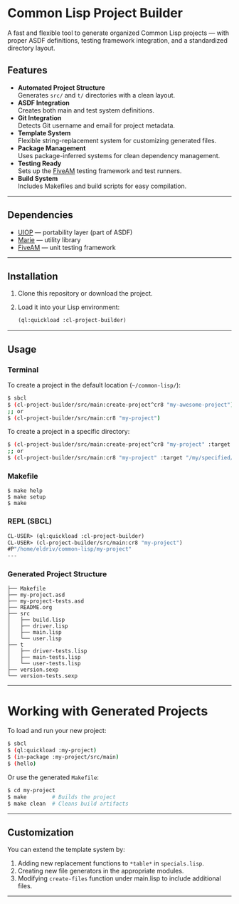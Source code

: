 # Common Lisp Project Builder
A fast and flexible tool to generate organized Common Lisp projects — with proper ASDF definitions, testing framework integration, and a standardized directory layout.

## Features
- **Automated Project Structure**  
  Generates `src/` and `t/` directories with a clean layout.
- **ASDF Integration**  
  Creates both main and test system definitions.
- **Git Integration**  
  Detects Git username and email for project metadata.
- **Template System**  
  Flexible string-replacement system for customizing generated files.
- **Package Management**  
  Uses package-inferred systems for clean dependency management.
- **Testing Ready**  
  Sets up the [FiveAM](https://github.com/lispci/fiveam) testing framework and test runners.
- **Build System**  
  Includes Makefiles and build scripts for easy compilation.
---

## Dependencies

- [UIOP](https://quickref.common-lisp.net/uiop.html) — portability layer (part of ASDF)  
- [Marie](https://github.com/krei-systems/marie/tree/main) — utility library  
- [FiveAM](https://github.com/lispci/fiveam) — unit testing framework  
---

## Installation

1. Clone this repository or download the project.
2. Load it into your Lisp environment:

    ```lisp
    (ql:quickload :cl-project-builder)
    ```

---

## Usage

### Terminal

To create a project in the default location (`~/common-lisp/`):

```bash
$ sbcl
$ (cl-project-builder/src/main:create-project^cr8 "my-awesome-project")
;; or
$ (cl-project-builder/src/main:cr8 "my-project")
```

To create a project in a specific directory:

```bash
$ (cl-project-builder/src/main:create-project^cr8 "my-project" :target "/my/specified/path")
;; or
$ (cl-project-builder/src/main:cr8 "my-project" :target "/my/specified/path")
```
### Makefile
```make
$ make help
$ make setup
$ make
```

### REPL (SBCL)
```lisp
CL-USER> (ql:quickload :cl-project-builder)
CL-USER> (cl-project-builder/src/main:cr8 "my-project")
#P"/home/eldriv/common-lisp/my-project"
---
```
### Generated Project Structure

```plaintext
├── Makefile
├── my-project.asd
├── my-project-tests.asd
├── README.org
├── src
│   ├── build.lisp
│   ├── driver.lisp
│   ├── main.lisp
│   └── user.lisp
├── t
│   ├── driver-tests.lisp
│   ├── main-tests.lisp
│   └── user-tests.lisp
├── version.sexp
└── version-tests.sexp
```
---

# Working with Generated Projects

To load and run your new project:

```bash
$ sbcl
$ (ql:quickload :my-project)
$ (in-package :my-project/src/main)
$ (hello)
```

Or use the generated `Makefile`:

```bash
$ cd my-project
$ make        # Builds the project
$ make clean  # Cleans build artifacts
```
---

## Customization

You can extend the template system by:

1. Adding new replacement functions to `*table*` in `specials.lisp`.
2. Creating new file generators in the appropriate modules.
3. Modifying `create-files` function under main.lisp to include additional files.
---

